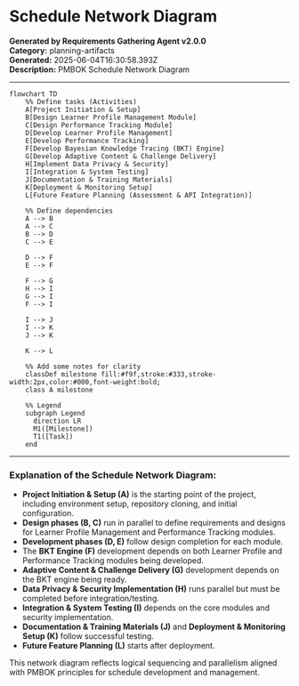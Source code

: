 # Schedule Network Diagram

**Generated by Requirements Gathering Agent v2.0.0**  
**Category:** planning-artifacts  
**Generated:** 2025-06-04T16:30:58.393Z  
**Description:** PMBOK Schedule Network Diagram

---

```mermaid
flowchart TD
    %% Define tasks (Activities)
    A[Project Initiation & Setup]
    B[Design Learner Profile Management Module]
    C[Design Performance Tracking Module]
    D[Develop Learner Profile Management]
    E[Develop Performance Tracking]
    F[Develop Bayesian Knowledge Tracing (BKT) Engine]
    G[Develop Adaptive Content & Challenge Delivery]
    H[Implement Data Privacy & Security]
    I[Integration & System Testing]
    J[Documentation & Training Materials]
    K[Deployment & Monitoring Setup]
    L[Future Feature Planning (Assessment & API Integration)]

    %% Define dependencies
    A --> B
    A --> C
    B --> D
    C --> E

    D --> F
    E --> F

    F --> G
    H --> I
    G --> I
    F --> I

    I --> J
    I --> K
    J --> K

    K --> L

    %% Add some notes for clarity
    classDef milestone fill:#f9f,stroke:#333,stroke-width:2px,color:#000,font-weight:bold;
    class A milestone

    %% Legend
    subgraph Legend
      direction LR
      M1([Milestone])
      T1([Task])
    end
```

---

### Explanation of the Schedule Network Diagram:

- **Project Initiation & Setup (A)** is the starting point of the project, including environment setup, repository cloning, and initial configuration.
- **Design phases (B, C)** run in parallel to define requirements and designs for Learner Profile Management and Performance Tracking modules.
- **Development phases (D, E)** follow design completion for each module.
- The **BKT Engine (F)** development depends on both Learner Profile and Performance Tracking modules being developed.
- **Adaptive Content & Challenge Delivery (G)** development depends on the BKT engine being ready.
- **Data Privacy & Security Implementation (H)** runs parallel but must be completed before integration/testing.
- **Integration & System Testing (I)** depends on the core modules and security implementation.
- **Documentation & Training Materials (J)** and **Deployment & Monitoring Setup (K)** follow successful testing.
- **Future Feature Planning (L)** starts after deployment.

This network diagram reflects logical sequencing and parallelism aligned with PMBOK principles for schedule development and management.